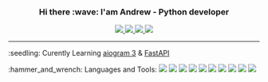 <div align=center>
  <h3 align=center>Hi there :wave: I'am Andrew - Python developer</h3>
  <a href="https://github.com/Ninnjah">
    <img src="https://img.shields.io/badge/github-000000?style=FLAT&logo=GITHUB&logoColor=white">
    <img src="https://img.shields.io/github/followers/ninnjah?style=social">
    <img src="https://img.shields.io/badge/OpenSource%20%E2%9D%A4%EF%B8%8F-black?style=FLAT&logo=love&logoColor=white">
    <img src="https://img.shields.io/badge/Bot%20Developer-black?style=FLAT&logo=telegram&logoColor=white">
  </a>
</div>

---

<div>
  <p>:seedling: Curently Learning <a href="https://github.com/aiogram/aiogram">aiogram 3</a> & <a href="https://github.com/tiangolo/fastapi">FastAPI</a>
  <p>:hammer_and_wrench: Languages and Tools:
    <img src="https://img.shields.io/badge/PYTHON-black?style=FLAT&logo=python&logoColor=3776AB">
    <img src="https://img.shields.io/badge/heroku-black?style=FLAT&logo=heroku&logoColor=634987">
    <img src="https://img.shields.io/badge/git-black?style=FLAT&logo=git&logoColor=F05032">
    <img src="https://img.shields.io/badge/PostgreSQL-black?style=FLAT&logo=postgresql&logoColor=4169E1">
    <img src="https://img.shields.io/badge/Linux-black?style=FLAT&logo=linux&logoColor=FCC624">
    <img src="https://img.shields.io/badge/AioHTTP-black?style=FLAT&logo=aiohttp&logoColor=2C5BB4">
    <img src="https://img.shields.io/badge/PyCharm-black?style=FLAT&logo=pycharm&logoColor=2DD783">
    <img src="https://img.shields.io/badge/redis-black?style=FLAT&logo=redis&logoColor=DC382D">
    <img src="https://img.shields.io/badge/Markdown-black?style=FLAT&logo=markdown&logoColor=white">
    <img src="https://img.shields.io/badge/TelegramAPI-black?style=FLAT&logo=telegram&logoColor=26A5E4">
</p>
